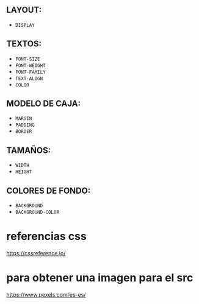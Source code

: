 ## LAYOUT:

- `DISPLAY`

## TEXTOS:

- `FONT-SIZE`
- `FONT-WEIGHT`
- `FONT-FAMILY`
- `TEXT-ALIGN`
- `COLOR`

## MODELO DE CAJA:

- `MARGIN`
- `PADDING`
- `BORDER`

## TAMAÑOS:

- `WIDTH`
- `HEIGHT`

## COLORES DE FONDO:

- `BACKGROUND`
- `BACKGROUND-COLOR`

# referencias css

https://cssreference.io/

# para obtener una imagen para el src

https://www.pexels.com/es-es/
